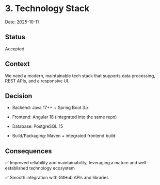 # 3. Technology Stack

Date: 2025-10-11

## Status

Accepted

## Context

We need a modern, maintainable tech stack that supports data processing, REST APIs, and a responsive UI.

## Decision

- Backend: Java 17++ + Spring Boot 3.x

- Frontend: Angular 18 (integrated into the same repo)

- Database: PostgreSQL 15

- Build/Packaging: Maven + integrated frontend build

## Consequences

✅ Improved reliability and maintainability, leveraging a mature and well-established technology ecosystem

✅ Smooth integration with GitHub APIs and libraries

